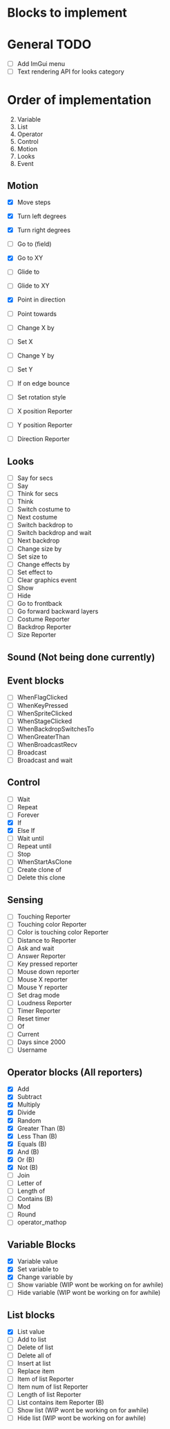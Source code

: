 # Blocks to implement

# General TODO
 - [ ] Add ImGui menu
 - [ ] Text rendering API for looks category

# Order of implementation
 2. Variable
 3. List
 1. Operator
 2. Control
 4. Motion
 5. Looks
 6. Event

## Motion
 - [x] Move steps
 - [x] Turn left degrees
 - [x] Turn right degrees
 - [ ] Go to (field)
 - [x] Go to XY
 - [ ] Glide to
 - [ ] Glide to XY
 - [x] Point in direction 
 - [ ] Point towards
 - [ ] Change X by
 - [ ] Set X
 - [ ] Change Y by
 - [ ] Set Y
 - [ ] If on edge bounce
 - [ ] Set rotation style
 - [ ] X position Reporter
 - [ ] Y position Reporter
 - [ ] Direction Reporter


## Looks
 - [ ] Say for secs
 - [ ] Say
 - [ ] Think for secs
 - [ ] Think
 - [ ] Switch costume to
 - [ ] Next costume
 - [ ] Switch backdrop to
 - [ ] Switch backdrop and wait
 - [ ] Next backdrop
 - [ ] Change size by
 - [ ] Set size to
 - [ ] Change effects by
 - [ ] Set effect to
 - [ ] Clear graphics event
 - [ ] Show
 - [ ] Hide
 - [ ] Go to frontback
 - [ ] Go forward backward layers
 - [ ] Costume Reporter
 - [ ] Backdrop Reporter
 - [ ] Size Reporter

## Sound (Not being done currently)

## Event blocks
 - [ ] WhenFlagClicked
 - [ ] WhenKeyPressed
 - [ ] WhenSpriteClicked
 - [ ] WhenStageClicked
 - [ ] WhenBackdropSwitchesTo
 - [ ] WhenGreaterThan
 - [ ] WhenBroadcastRecv
 - [ ] Broadcast
 - [ ] Broadcast and wait

## Control
 - [ ] Wait
 - [ ] Repeat
 - [ ] Forever
 - [x] If
 - [x] Else If
 - [ ] Wait until
 - [ ] Repeat until
 - [ ] Stop
 - [ ] WhenStartAsClone
 - [ ] Create clone of
 - [ ] Delete this clone

## Sensing
 - [ ] Touching Reporter
 - [ ] Touching color Reporter
 - [ ] Color is touching color Reporter
 - [ ] Distance to Reporter
 - [ ] Ask and wait
 - [ ] Answer Reporter
 - [ ] Key pressed reporter
 - [ ] Mouse down reporter
 - [ ] Mouse X reporter
 - [ ] Mouse Y reporter
 - [ ] Set drag mode
 - [ ] Loudness Reporter
 - [ ] Timer Reporter
 - [ ] Reset timer
 - [ ] Of 
 - [ ] Current
 - [ ] Days since 2000
 - [ ] Username

## Operator blocks (All reporters)
 - [x] Add
 - [x] Subtract
 - [x] Multiply
 - [x] Divide
 - [x] Random
 - [x] Greater Than (B)
 - [x] Less Than (B)
 - [x] Equals (B)
 - [x] And (B)
 - [x] Or (B)
 - [x] Not (B)
 - [ ] Join
 - [ ] Letter of
 - [ ] Length of
 - [ ] Contains (B)
 - [ ] Mod
 - [ ] Round
 - [ ] operator_mathop

## Variable Blocks
 - [x] Variable value
 - [x] Set variable to
 - [x] Change variable by
 - [ ] Show variable (WIP wont be working on for awhile)
 - [ ] Hide variable (WIP wont be working on for awhile)

## List blocks
 - [x] List value
 - [ ] Add to list
 - [ ] Delete of list
 - [ ] Delete all of
 - [ ] Insert at list
 - [ ] Replace item
 - [ ] Item of list Reporter
 - [ ] Item num of list Reporter
 - [ ] Length of list Reporter
 - [ ] List contains item Reporter (B)
 - [ ] Show list (WIP wont be working on for awhile)
 - [ ] Hide list (WIP wont be working on for awhile)